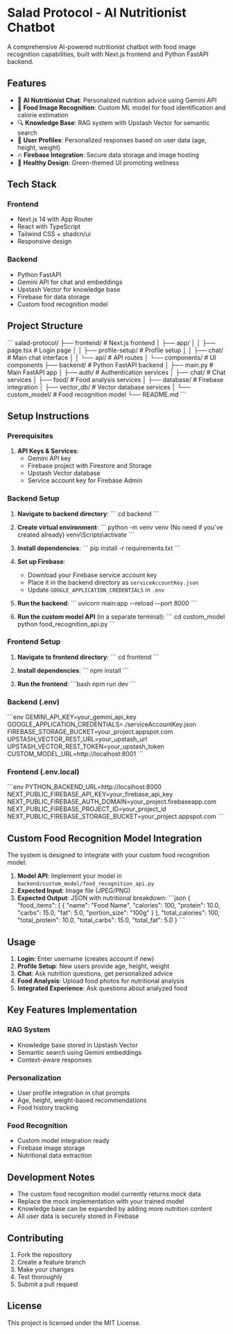 # Salad Protocol - AI Nutritionist Chatbot

A comprehensive AI-powered nutritionist chatbot with food image recognition capabilities, built with Next.js frontend and Python FastAPI backend.

## Features

- 🤖 **AI Nutritionist Chat**: Personalized nutrition advice using Gemini API
- 📸 **Food Image Recognition**: Custom ML model for food identification and calorie estimation
- 🔍 **Knowledge Base**: RAG system with Upstash Vector for semantic search
- 👤 **User Profiles**: Personalized responses based on user data (age, height, weight)
- 🔥 **Firebase Integration**: Secure data storage and image hosting
- 🥗 **Healthy Design**: Green-themed UI promoting wellness

## Tech Stack

### Frontend
- Next.js 14 with App Router
- React with TypeScript
- Tailwind CSS + shadcn/ui
- Responsive design

### Backend
- Python FastAPI
- Gemini API for chat and embeddings
- Upstash Vector for knowledge base
- Firebase for data storage
- Custom food recognition model

## Project Structure

\`\`\`
salad-protocol/
├── frontend/                 # Next.js frontend
│   ├── app/
│   │   ├── page.tsx         # Login page
│   │   ├── profile-setup/   # Profile setup
│   │   ├── chat/           # Main chat interface
│   │   └── api/            # API routes
│   └── components/         # UI components
├── backend/                 # Python FastAPI backend
│   ├── main.py             # Main FastAPI app
│   ├── auth/               # Authentication services
│   ├── chat/               # Chat services
│   ├── food/               # Food analysis services
│   ├── database/           # Firebase integration
│   ├── vector_db/          # Vector database services
│   └── custom_model/       # Food recognition model
└── README.md
\`\`\`

## Setup Instructions

### Prerequisites

1. **API Keys & Services**:
   - Gemini API key
   - Firebase project with Firestore and Storage
   - Upstash Vector database
   - Service account key for Firebase Admin

### Backend Setup

1. **Navigate to backend directory**:
   \`\`\`
   cd backend
   \`\`\`

2. **Create virtual environment**:
   \`\`\`
   python -m venv venv (No need if you've created already)
   venv\Scripts\activate 
   \`\`\`

3. **Install dependencies**:
   \`\`\`
   pip install -r requirements.txt
   \`\`\`

4. **Set up Firebase**:
   - Download your Firebase service account key
   - Place it in the backend directory as `serviceAccountKey.json`
   - Update `GOOGLE_APPLICATION_CREDENTIALS` in `.env`

5. **Run the backend**:
   \`\`\`
   uvicorn main:app --reload --port 8000
   \`\`\`

6. **Run the custom model API** (in a separate terminal):
   \`\`\`
   cd custom_model
   python food_recognition_api.py
   \`\`\`

### Frontend Setup

1. **Navigate to frontend directory**:
   \`\`\`
   cd frontend
   \`\`\`

2. **Install dependencies**:
   \`\`\`
   npm install
   \`\`\`


3. **Run the frontend**:
   \`\`\`bash
   npm run dev
   \`\`\`


### Backend (.env)
\`\`\`env
GEMINI_API_KEY=your_gemini_api_key
GOOGLE_APPLICATION_CREDENTIALS=./serviceAccountKey.json
FIREBASE_STORAGE_BUCKET=your_project.appspot.com
UPSTASH_VECTOR_REST_URL=your_upstash_url
UPSTASH_VECTOR_REST_TOKEN=your_upstash_token
CUSTOM_MODEL_URL=http://localhost:8001
\`\`\`

### Frontend (.env.local)
\`\`\`env
PYTHON_BACKEND_URL=http://localhost:8000
NEXT_PUBLIC_FIREBASE_API_KEY=your_firebase_api_key
NEXT_PUBLIC_FIREBASE_AUTH_DOMAIN=your_project.firebaseapp.com
NEXT_PUBLIC_FIREBASE_PROJECT_ID=your_project_id
NEXT_PUBLIC_FIREBASE_STORAGE_BUCKET=your_project.appspot.com
\`\`\`

## Custom Food Recognition Model Integration

The system is designed to integrate with your custom food recognition model:

1. **Model API**: Implement your model in `backend/custom_model/food_recognition_api.py`
2. **Expected Input**: Image file (JPEG/PNG)
3. **Expected Output**: JSON with nutritional breakdown:
   \`\`\`json
   {
     "food_items": [
       {
         "name": "Food Name",
         "calories": 100,
         "protein": 10.0,
         "carbs": 15.0,
         "fat": 5.0,
         "portion_size": "100g"
       }
     ],
     "total_calories": 100,
     "total_protein": 10.0,
     "total_carbs": 15.0,
     "total_fat": 5.0
   }
   \`\`\`

## Usage

1. **Login**: Enter username (creates account if new)
2. **Profile Setup**: New users provide age, height, weight
3. **Chat**: Ask nutrition questions, get personalized advice
4. **Food Analysis**: Upload food photos for nutritional analysis
5. **Integrated Experience**: Ask questions about analyzed food

## Key Features Implementation

### RAG System
- Knowledge base stored in Upstash Vector
- Semantic search using Gemini embeddings
- Context-aware responses

### Personalization
- User profile integration in chat prompts
- Age, height, weight-based recommendations
- Food history tracking

### Food Recognition
- Custom model integration ready
- Firebase image storage
- Nutritional data extraction

## Development Notes

- The custom food recognition model currently returns mock data
- Replace the mock implementation with your trained model
- Knowledge base can be expanded by adding more nutrition content
- All user data is securely stored in Firebase

## Contributing

1. Fork the repository
2. Create a feature branch
3. Make your changes
4. Test thoroughly
5. Submit a pull request

## License

This project is licensed under the MIT License.
